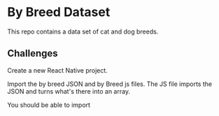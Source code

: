 # By Breed Dataset

This repo contains a data set of cat and dog breeds. 

## Challenges

Create a new React Native project. 

Import the by breed JSON and by Breed js files. The JS file imports the JSON and turns what's there into an array. 

You should be able to import 

